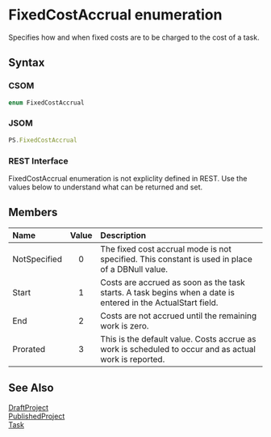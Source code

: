 [comment]: # (Name:FixedCostAccrual)
[comment]: # (Type:Enum)
[comment]: # (Status:Incomplete)

# <a name="name"></a>FixedCostAccrual enumeration

<a name="description"></a>Specifies how and when fixed costs are to be charged to the cost of a task.

## <a name="syntax"></a>Syntax

### CSOM

```C#
enum FixedCostAccrual 
```
### JSOM

```JavaScript
PS.FixedCostAccrual
```
### REST Interface

FixedCostAccrual enumeration is not expliclity defined in REST.  Use the values below to understand what can be returned and set.

## <a name="members"></a>Members

<a name="enumMembers"></a>

|**Name**|**Value**|**Description**|
|:------ |:----: |:----- |
|<a name="NotSpecified"></a>NotSpecified|0|The fixed cost accrual mode is not specified. This constant is used in place of a DBNull value.|
|<a name="Start"></a>Start|1|Costs are accrued as soon as the task starts. A task begins when a date is entered in the ActualStart field.|
|<a name="End"></a>End|2|Costs are not accrued until the remaining work is zero.|
|<a name="Prorated"></a>Prorated|3|This is the default value. Costs accrue as work is scheduled to occur and as actual work is reported.|

## <a name="seeAlso"></a>See Also

[DraftProject](DraftProject.md)<br/>
[PublishedProject](PublishedProject.md)<br/>
[Task](Task.md)<br/>
